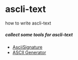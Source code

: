 ascli-text
==========

how to write ascli-text

##### collect some tools for ascli-text

* [AsciiSignature](http://www.kammerl.de/ascii/AsciiSignature.php)
* [ASCII Generator](http://www.network-science.de/ascii/)
